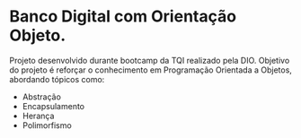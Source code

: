 # Banco Digital com Orientação Objeto.

Projeto desenvolvido durante bootcamp da TQI realizado pela DIO. 
Objetivo do projeto é reforçar o conhecimento em Programação Orientada a Objetos, abordando tópicos como:

* Abstração
* Encapsulamento
* Herança
* Polimorfismo
